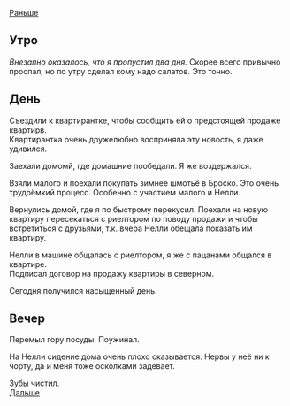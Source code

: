 [Раньше](2020.10.31.md)  
## Утро
*Внезапно оказалось, что я пропустил два дня.*
Скорее всего привычно проспал, но по утру сделал кому надо салатов. Это точно.
## День
Съездили к квартирантке, чтобы сообщить ей о предстоящей продаже квартирв.  
Квартирантка очень дружелюбно восприняла эту новость, я даже удивился.  

Заехали домомй, где домашние пообедали. Я же воздержался.

Взяли малого и поехали покупать зимнее шмотьё в Броско.
Это очень трудоёмкий процесс. Особенно с участием малого и Нелли.

Вернулись домой, где я по быстрому перекусил.
Поехали на новую квартиру пересекаться с риелтором по поводу продажи и чтобы встретиться с друзьями, т.к. вчера Нелли обещала показать им квартиру.

Нелли в машине общалась с риелтором, я же с пацанами общался в квартире.  
Подписал договор на продажу квартиры в северном.

Сегодня получился насыщенный день.
## Вечер
Перемыл гору посуды. Поужинал.

На Нелли сидение дома очень плохо сказывается. Нервы у неё ни к чорту, да и меня тоже осколками задевает.

Зубы чистил.  
[Дальше](2020.11.02.md)